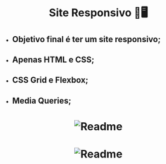  <h1 align="center">Site Responsivo 📲🖥️</h1> 

* <h2>Objetivo final é ter um site responsivo;</h2>
* <h2>Apenas HTML e CSS;</h2>
* <h2>CSS Grid e Flexbox;</h2>
* <h2>Media Queries;</h2>

#

<h1 align="center">
    <img title="Readme"src="./github/responsivo.gif"/>
</h1>

<h1 align="center">
    <img title="Readme" src="./github/responsivo2.gif">
</h1>